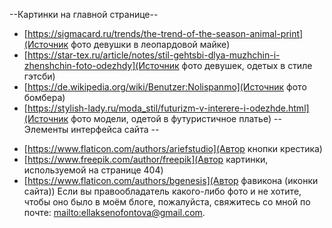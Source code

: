 --Картинки на главной странице--
  - [https://sigmacard.ru/trends/the-trend-of-the-season-animal-print](Источник фото девушки в леопардовой майке)
  - [https://star-tex.ru/article/notes/stil-gehtsbi-dlya-muzhchin-i-zhenshchin-foto-odezhdy](Источник фото девушек, одетых в стиле гэтсби)
  - [https://de.wikipedia.org/wiki/Benutzer:Nolispanmo](Источник фото бомбера)
  - [https://stylish-lady.ru/moda_stil/futurizm-v-interere-i-odezhde.html](Источник фото модели, одетой в футуристичное платье)
-- Элементы интерфейса сайта --
  + [https://www.flaticon.com/authors/ariefstudio](Автор кнопки крестика)
  + [https://www.freepik.com/author/freepik](Автор картинки, используемой на странице 404)
  + [https://www.flaticon.com/authors/bgenesis](Автор фавикона (иконки сайта))
Если вы правообладатель какого-либо фото и не хотите, чтобы оно было в моём блоге, пожалуйста, свяжитесь со мной по почте: [mailto:ellaksenofontova@gmail.com](ellaksenofontova@gmail.com).
